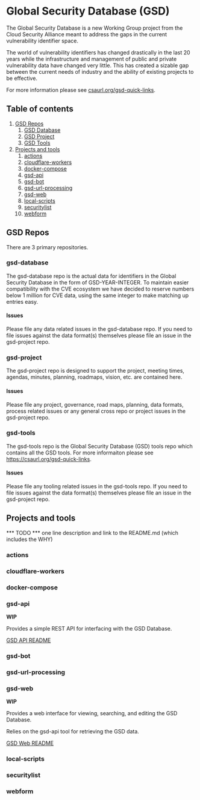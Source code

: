 # Global Security Database (GSD)

The Global Security Database is a new Working Group project from the Cloud Security Alliance meant to address the gaps in the current vulnerability identifier space.

The world of vulnerability identifiers has changed drastically in the last 20 years while the infrastructure and management of public and private vulnerability data have changed very little. This has created a sizable gap between the current needs of industry and the ability of existing projects to be effective.

For more information please see [csaurl.org/gsd-quick-links](https://csaurl.org/gsd-quick-links).

## Table of contents

1. [GSD Repos](#gsd-repos)
	1. [GSD Database](#gsd-database)
	2. [GSD Project](#gsd-project)
	3. [GSD Tools](#gsd-tools)
2. [Projects and tools](#projects-and-tools)
	1. [actions](#actions)
	2. [cloudflare-workers](#cloudflare-workers)
	3. [docker-compose](#docker-compose)
	4. [gsd-api](#gsd-api)
	5. [gsd-bot](#gsd-bot)
	6. [gsd-url-processing](#gsd-url-processing)
	7. [gsd-web](#gsd-web)
	8. [local-scripts](#local-scripts)
	9. [securitylist](#securitylist)
	10. [webform](#webform)

## GSD Repos

There are 3 primary repositories. 

### gsd-database
 
The gsd-database repo is the actual data for identifiers in the Global Security Database in the form of GSD-YEAR-INTEGER. To maintain easier compatibility with the CVE ecosystem we have decided to reserve numbers below 1 million for CVE data, using the same integer to make matching up entries easy.

#### Issues

Please file any data related issues in the gsd-database repo. If you need to file issues against the data format(s) themselves please file an issue in the gsd-project repo.

### gsd-project

The gsd-project repo is designed to support the project, meeting times, agendas, minutes, planning, roadmaps, vision, etc. are contained here.

#### Issues

Please file any project, governance, road maps, planning, data formats, process related issues or any general cross repo or project issues in the gsd-project repo.

### gsd-tools

The gsd-tools repo is the Global Security Database (GSD) tools repo which contains all the GSD tools. For more informaiton please see https://csaurl.org/gsd-quick-links.

#### Issues

Please file any tooling related issues in the gsd-tools repo. If you need to file issues against the data format(s) themselves please file an issue in the gsd-project repo.

## Projects and tools

*** TODO *** one line description and link to the README.md (which includes the WHY)

### actions
### cloudflare-workers
### docker-compose
### gsd-api

**WIP**

Provides a simple REST API for interfacing with the GSD Database.

[GSD API README](gsd-api/README.md)

### gsd-bot
### gsd-url-processing
### gsd-web

**WIP**

Provides a web interface for viewing, searching, and editing the GSD Database.

Relies on the gsd-api tool for retrieving the GSD data.

[GSD Web README](gsd-web/README.md)

### local-scripts
### securitylist
### webform
